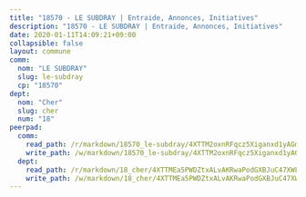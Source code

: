 ```yaml
---
title: "18570 - LE SUBDRAY | Entraide, Annonces, Initiatives"
description: "18570 - LE SUBDRAY | Entraide, Annonces, Initiatives"
date: 2020-01-11T14:09:21+09:00
collapsible: false
layout: commune
comm:
  nom: "LE SUBDRAY"
  slug: le-subdray
  cp: "18570"
dept:
  nom: "Cher"
  slug: cher
  num: "18"
peerpad:
  comm:
    read_path: /r/markdown/18570_le-subdray/4XTTM2oxnRFqcz5Xiganxd1yAGmpFXMQLdpktd8fCuzR7Pyyg
    write_path: /w/markdown/18570_le-subdray/4XTTM2oxnRFqcz5Xiganxd1yAGmpFXMQLdpktd8fCuzR7Pyyg-K3TgUoPsZbtr8qWMUC8eT8ydXC2eBA1a72PySV5fVWWEhaWDBUgCGHSy24xW7MbTHAkhDdoLaqvwVjRbobRje3gbv4bJBAXxkUUuPRs3KUfy8a6UbnfFgzm2KxKJx3kxdraDaLna
  dept:
    read_path: /r/markdown/18_cher/4XTTMEa5PWDZtxALvAKRwaPodGXBJuC47XWLMLZ5hCaMSik3w
    write_path: /w/markdown/18_cher/4XTTMEa5PWDZtxALvAKRwaPodGXBJuC47XWLMLZ5hCaMSik3w-K3TgTvT6tiupPRTeoV2zMggT6E77BmY6Zeeqwk1pvv6Bfo4GHKoyLD2hQDLMcNajnfixB5aDgngmFZba1jsFtXhXJhkZaMz5Fno5UjuUU6mkQFXv9cWu6FJLmGRziLMtgTSufDeD
---
```


